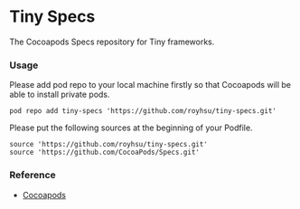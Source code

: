 # Tiny Specs

The Cocoapods Specs repository for Tiny frameworks.

### Usage

Please add pod repo to your local machine firstly so that Cocoapods will be able to install private pods.

```
pod repo add tiny-specs 'https://github.com/royhsu/tiny-specs.git'
```

Please put the following sources at the beginning of your Podfile.

```
source 'https://github.com/royhsu/tiny-specs.git'
source 'https://github.com/CocoaPods/Specs.git'
```

### Reference

* [Cocoapods](https://cocoapods.org)
